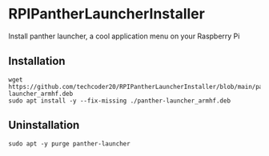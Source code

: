 # RPIPantherLauncherInstaller
Install panther launcher, a cool application menu on your Raspberry Pi

## Installation
```
wget https://github.com/techcoder20/RPIPantherLauncherInstaller/blob/main/panther-launcher_armhf.deb
sudo apt install -y --fix-missing ./panther-launcher_armhf.deb
```
## Uninstallation
`sudo apt -y purge panther-launcher`
